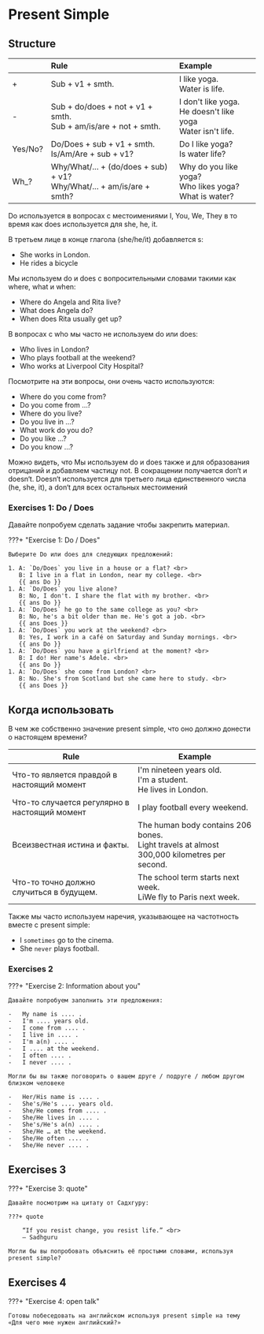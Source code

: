 # Present Simple

## Structure

|         | Rule                                                                      | Example                                                         |
| :------ | :------------------------------------------------------------------------ | :-------------------------------------------------------------- |
| +       | Sub + v1 + smth.                                                          | I like yoga.<br>Water is life.                                  |
| -       | Sub + do/does + not + v1 + smth.<br> Sub + am/is/are + not + smth.        | I don't like yoga.<br>He doesn't like yoga<br>Water isn't life. |
| Yes/No? | Do/Does + sub + v1 + smth.<br>Is/Am/Are + sub + v1?                       | Do I like yoga?<br>Is water life?                               |
| Wh\_?   | Why/What/... + (do/does + sub) + v1?<br> Why/What/... + am/is/are + smth? | Why do you like yoga?<br>Who likes yoga?<br>What is water?      |

Do используется в вопросах с местоимениями I, You, We, They в то время как does используется для she, he, it.

В третьем лице в конце глагола (she/he/it) добавляется s:

-   She works in London.
-   He rides a bicycle

Мы используем do и does с вопросительными словами такими как where, what и when:

-   Where do Angela and Rita live?
-   What does Angela do?
-   When does Rita usually get up?

В вопросах с who мы часто не используем do или does:

-   Who lives in London?
-   Who plays football at the weekend?
-   Who works at Liverpool City Hospital?

Посмотрите на эти вопросы, они очень часто используются:

-   Where do you come from?
-   Do you come from ...?
-   Where do you live?
-   Do you live in ...?
-   What work do you do?
-   Do you like ...?
-   Do you know ...?

Можно видеть, что Мы используем do и does также и для образования отрицаний и добавляем частицу not. В сокращении получается don‘t и doesn‘t.
Doesn‘t используется для третьего лица единственного числа (he, she, it), а don‘t для всех остальных местоимений

### Exercises 1: Do / Does

Давайте попробуем сделать задание чтобы закрепить материал.

???+ "Exercise 1: Do / Does"

    Выберите Do или does для следующих предложений:

    1. A: `Do/Does` you live in a house or a flat? <br>
       B: I live in a flat in London, near my college. <br>
       {{ ans Do }}
    1. A: `Do/Does` you live alone?
       B: No, I don't. I share the flat with my brother. <br>
       {{ ans Do }}
    1. A: `Do/Does` he go to the same college as you? <br>
       B: No, he's a bit older than me. He's got a job. <br>
       {{ ans Does }}
    1. A: `Do/Does` you work at the weekend? <br>
       B: Yes, I work in a café on Saturday and Sunday mornings. <br>
       {{ ans Do }}
    1. A: `Do/Does` you have a girlfriend at the moment? <br>
       B: I do! Her name's Adele. <br>
       {{ ans Do }}
    1. A: `Do/Does` she come from London? <br>
       B: No. She's from Scotland but she came here to study. <br>
       {{ ans Does }}

## Когда использовать

В чем же собственно значение present simple, что оно должно донести о настоящем времени?

| Rule                                          | Example                                                                                      |
| --------------------------------------------- | -------------------------------------------------------------------------------------------- |
| Что-то является правдой в настоящий момент    | I'm nineteen years old.<br>I'm a student.<br>He lives in London.                             |
| Что-то случается регулярно в настоящий момент | I play football every weekend.                                                               |
| Всеизвестная истина и факты.                  | The human body contains 206 bones.<br>Light travels at almost 300,000 kilometres per second. |
| Что-то точно должно случиться в будущем.      | The school term starts next week.<br>LiWe fly to Paris next week.                            |

Также мы часто используем наречия, указывающее на частотность вместе с present simple:

-   I `sometimes` go to the cinema.
-   She `never` plays football.

### Exercises 2

???+ "Exercise 2: Information about you"

    Давайте попробуем заполнить эти предложения:

    -   My name is .... .
    -   I'm .... years old.
    -   I come from .... .
    -   I live in .... .
    -   I'm a(n) .... .
    -   I .... at the weekend.
    -   I often .... .
    -   I never .... .

    Могли бы вы также поговорить о вашем друге / подруге / любом другом близком человеке

    -   Her/His name is .... .
    -   She's/He's .... years old.
    -   She/He comes from .... .
    -   She/He lives in .... .
    -   She's/He's a(n) .... .
    -   She/He … at the weekend.
    -   She/He often .... .
    -   She/He never .... .

## Exercises 3

???+ "Exercise 3: quote"

    Давайте посмотрим на цитату от Садхгуру:

    ???+ quote

        “If you resist change, you resist life.” <br>
        – Sadhguru

    Могли бы вы попробовать объяснить её простыми словами, используя present simple?

## Exercises 4

???+ "Exercise 4: open talk"

    Готовы побеседовать на английском используя present simple на тему «Для чего мне нужен английский?»
